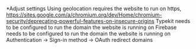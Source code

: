 *Adjust settings
Using geolocation requires the website to run on https, https://sites.google.com/a/chromium.org/dev/Home/chromium-security/deprecating-powerful-features-on-insecure-origins
Typekit needs to be configured to run the domain the website is running on
Firebase needs to be configured to run the domain the website is running on Authentication -> Sign-in method -> OAuth redirect domains
